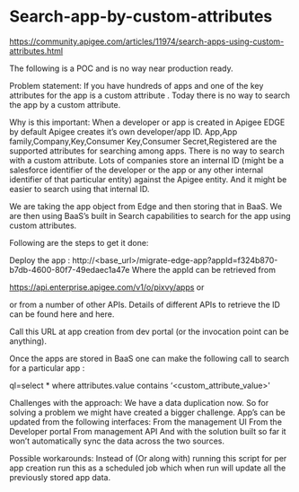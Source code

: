 # Search-app-by-custom-attributes

https://community.apigee.com/articles/11974/search-apps-using-custom-attributes.html


The following is a POC and is no way near production ready.

Problem statement:
If you have hundreds of apps and one of the key attributes for the app is a custom attribute . Today there is no way to search the app by a custom attribute. 

Why is this important:
When a developer or app is created in Apigee EDGE by default Apigee creates it’s own developer/app ID.
          App,App family,Company,Key,Consumer Key,Consumer Secret,Registered are the supported attributes for searching among apps. There is no way to search with a custom attribute. 
         Lots of companies store an internal ID (might be a salesforce identifier of the developer or the app or any other internal identifier of that particular entity) against the Apigee entity. And it might be easier to search using that internal ID. 


We are taking the app object from Edge and then storing that in BaaS. We are then using BaaS’s built in Search capabilities to search for the app using custom attributes.

Following are the steps to get it done:

Deploy the app :
http://<base_url>/migrate-edge-app?appId=f324b870-b7db-4600-80f7-49edaec1a47e
Where the appId can be retrieved from 

https://api.enterprise.apigee.com/v1/o/pixvy/apps or 

or from a number of other APIs. Details of different APIs to retrieve the ID can be found here and here.

Call this URL at app creation from dev portal (or the invocation point can be anything).

Once the apps are stored in BaaS one can make the following call to search for a particular app :

ql=select * where attributes.value contains ‘<custom_attribute_value>'


Challenges with the approach:
We have a data duplication now. So  for solving a problem we might have created a bigger challenge.
App’s can be updated from the following interfaces:
From the management UI
From the Developer portal
From management API
And with the solution built so far it won’t automatically sync the data across the two sources.

Possible workarounds:
Instead of (Or along with) running this script for per app creation run this as a scheduled job which when run will update all the  previously stored app data.
